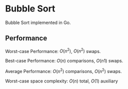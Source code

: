 # Bubble Sort

Bubble Sort implemented in Go.

## Performance

Worst-case Performance: $O(n^2)$, $O(n^2)$ swaps.

Best-case Performance: $O(n)$ comparisons, $O(n1)$ swaps.

Average Performance: $O(n^2)$ comparisons, $O(n^2)$ swaps.

Worst-case space complexity: $O(n)$ total, $O(1)$ auxiliary
